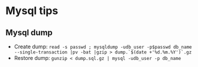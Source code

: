 # Mysql tips

## Mysql dump

* Create dump: ```read -s passwd ; mysqldump -udb_user -p$passwd db_name --single-transaction |pv -bat |gzip > dump.`$(date +'%d.%m.%Y')`.gz```
* Restore dump: ```gunzip < dump.sql.gz | mysql -udb_user -p db_name```